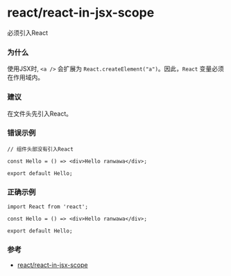# react/react-in-jsx-scope

必须引入React

### 为什么

使用JSX时, `<a />` 会扩展为 `React.createElement("a")`。因此，`React` 变量必须在作用域内。

### 建议

在文件头先引入React。

### 错误示例

```tsx
// 组件头部没有引入React

const Hello = () => <div>Hello ranwawa</div>;

export default Hello;
```

### 正确示例

```tsx
import React from 'react';

const Hello = () => <div>Hello ranwawa</div>;

export default Hello;
```

### 参考

- [react/react-in-jsx-scope](https://github.com/jsx-eslint/eslint-plugin-react/blob/master/docs/rules/react-in-jsx-scope.md)
